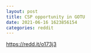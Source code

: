 ```yaml
--- 
layout: post 
title: CSP opportunity in GOTU 
date: 2021-06-16 1623856154 
categories: reddit 
--- 
```

https://redd.it/o173j3